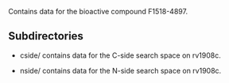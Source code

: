 Contains data for the bioactive compound F1518-4897.

## Subdirectories

- cside/ contains data for the C-side search space on rv1908c.

- nside/ contains data for the N-side search space on rv1908c.

